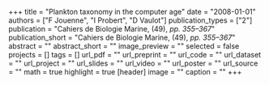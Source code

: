 +++
title = "Plankton taxonomy in the computer age"
date = "2008-01-01"
authors = ["F Jouenne", "I Probert", "D Vaulot"]
publication_types = ["2"]
publication = "Cahiers de Biologie Marine, (49), _pp. 355–367_"
publication_short = "Cahiers de Biologie Marine, (49), _pp. 355–367_"
abstract = ""
abstract_short = ""
image_preview = ""
selected = false
projects = []
tags = []
url_pdf = ""
url_preprint = ""
url_code = ""
url_dataset = ""
url_project = ""
url_slides = ""
url_video = ""
url_poster = ""
url_source = ""
math = true
highlight = true
[header]
image = ""
caption = ""
+++
